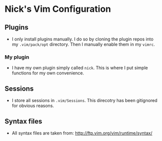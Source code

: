 # Nick's Vim Configuration

## Plugins
* I only install plugins manually. I do so by cloning the plugin repos into my `.vim/pack/opt` directory. Then I manually enable them in my `vimrc`.

### My plugin
* I have my own plugin simply called `nick`. This is where I put simple functions for my own convenience.

## Sessions
* I store all sessions in `.vim/Sessions`. This direcotry has been gitignored for obvious reasons.

## Syntax files
* All syntax files are taken from: http://ftp.vim.org/vim/runtime/syntax/

